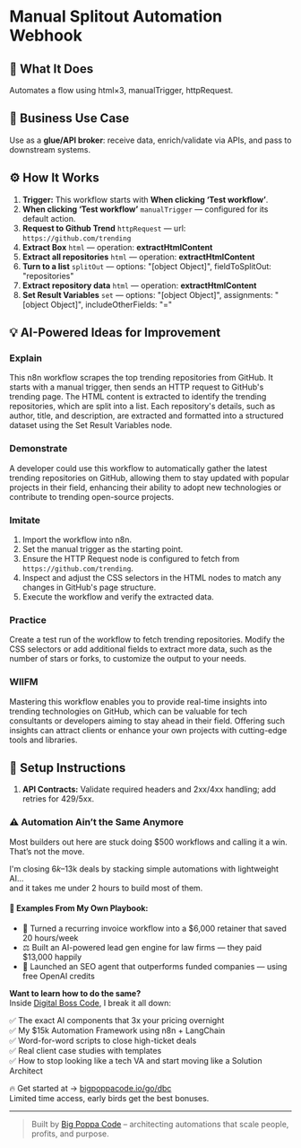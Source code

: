 # Manual Splitout Automation Webhook
  ## 🚀 What It Does
  Automates a flow using html×3, manualTrigger, httpRequest.
  
  ## 💼 Business Use Case
  Use as a **glue/API broker**: receive data, enrich/validate via APIs, and pass to downstream systems.
  
  ## ⚙️ How It Works
  1. **Trigger:** This workflow starts with **When clicking ‘Test workflow’**.
  2. **When clicking ‘Test workflow’** `manualTrigger` — configured for its default action.
3. **Request to Github Trend** `httpRequest` — url: `https://github.com/trending`
4. **Extract Box** `html` — operation: **extractHtmlContent**
5. **Extract all repositories** `html` — operation: **extractHtmlContent**
6. **Turn to a list** `splitOut` — options: "[object Object]", fieldToSplitOut: "repositories"
7. **Extract repository data** `html` — operation: **extractHtmlContent**
8. **Set Result Variables** `set` — options: "[object Object]", assignments: "[object Object]", includeOtherFields: "="
  
  ## 💡 AI-Powered Ideas for Improvement
  ### Explain
This n8n workflow scrapes the top trending repositories from GitHub. It starts with a manual trigger, then sends an HTTP request to GitHub's trending page. The HTML content is extracted to identify the trending repositories, which are split into a list. Each repository's details, such as author, title, and description, are extracted and formatted into a structured dataset using the Set Result Variables node.

### Demonstrate
A developer could use this workflow to automatically gather the latest trending repositories on GitHub, allowing them to stay updated with popular projects in their field, enhancing their ability to adopt new technologies or contribute to trending open-source projects.

### Imitate
1. Import the workflow into n8n.
2. Set the manual trigger as the starting point.
3. Ensure the HTTP Request node is configured to fetch from `https://github.com/trending`.
4. Inspect and adjust the CSS selectors in the HTML nodes to match any changes in GitHub's page structure.
5. Execute the workflow and verify the extracted data.

### Practice
Create a test run of the workflow to fetch trending repositories. Modify the CSS selectors or add additional fields to extract more data, such as the number of stars or forks, to customize the output to your needs.

### WIIFM
Mastering this workflow enables you to provide real-time insights into trending technologies on GitHub, which can be valuable for tech consultants or developers aiming to stay ahead in their field. Offering such insights can attract clients or enhance your own projects with cutting-edge tools and libraries.
  
  ## 🔧 Setup Instructions
  1. **API Contracts:** Validate required headers and 2xx/4xx handling; add retries for 429/5xx.
  
### ⚠️ Automation Ain’t the Same Anymore

Most builders out here are stuck doing $500 workflows and calling it a win.  
That’s not the move.  

I'm closing $6k–$13k deals by stacking simple automations with lightweight AI...  
and it takes me under 2 hours to build most of them.

#### 🧠 Examples From My Own Playbook:
- 🔁 Turned a recurring invoice workflow into a $6,000 retainer that saved 20 hours/week  
- ⚖️ Built an AI-powered lead gen engine for law firms — they paid $13,000 happily  
- 🚀 Launched an SEO agent that outperforms funded companies — using free OpenAI credits  

**Want to learn how to do the same?**  
Inside [Digital Boss Code](https://bigpoppacode.io/go/dbc), I break it all down:

✅ The exact AI components that 3x your pricing overnight  
✅ My $15k Automation Framework using n8n + LangChain  
✅ Word-for-word scripts to close high-ticket deals  
✅ Real client case studies with templates  
✅ How to stop looking like a tech VA and start moving like a Solution Architect  

🔥 Get started at → [bigpoppacode.io/go/dbc](https://bigpoppacode.io/go/dbc)  
Limited time access, early birds get the best bonuses.

---
> Built by [Big Poppa Code](https://bigpoppacode.io) – architecting automations that scale people, profits, and purpose.
  